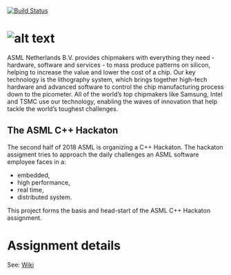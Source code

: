 [![Build Status](https://api.travis-ci.com/uyumaz/AsmlHackathonTemplate.svg?token=JU8dufh1zu96AKEXb48N&branch=master)](https://travis-ci.com/uyumaz/AsmlHackathonTemplate)

# ![alt text](https://staticwww.asml.com/imglib/structure/asml_logo.png "ASML Netherlands B.V.")

ASML Netherlands B.V. provides chipmakers with everything they need - hardware, software and services - to mass produce patterns on silicon, helping to increase the value and lower the cost of a chip. Our key technology is the lithography system, which brings together high-tech hardware and advanced software to control the chip manufacturing process down to the picometer.
All of the world’s top chipmakers like Samsung, Intel and TSMC use our technology, enabling the waves of innovation that help tackle the world’s toughest challenges.

## The ASML C++ Hackaton
The second half of 2018 ASML is organizing a C++ Hackaton. The hackaton assigment tries to approach the daily challenges an ASML software employee faces in a:
* embedded,
* high performance,
* real time,
* distributed
system.


This project forms the basis and head-start of the ASML C++ Hackaton assignment.

# Assignment details

See: [Wiki](../../wiki)
